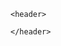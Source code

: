 <!doctype html>
<html lang="de">
    <head>
        <meta http-equiv="Content-Type" content="text/html; charset=utf-8" />
        <meta name="keywords" content="simon,simon technologies,technology" />
        <meta name="Simon Technologies" />
        <meta property="og:locale" content="de_DE"/>
        <meta property="og:type" content="website"/>
        <meta property="og:site_name" content="Simon Technologies"/>
        <meta http-equiv="X-UA-Compatible" content="IE-edge">
        <meta http-equiv="Content-Language" content="de">
        <meta name="viewport" content="width=device-width, maximum-scale=1.0, user-scalable=1">
        <title>SimonTechnologies</title>
        <link rel="stylesheet" type="text/css" href="fix.css" media="screen">
        <link rel="stylesheet" type="text/css" href="css/style.css" media="screen">
        <script type="text/javascript" src="static/deps-min.js"></script>
	    <script type="text/javascript" async src="static/player-min.js"></script>
    </head>
<body>
    
    <header>
        
    </header>
    
</body>
</html>
